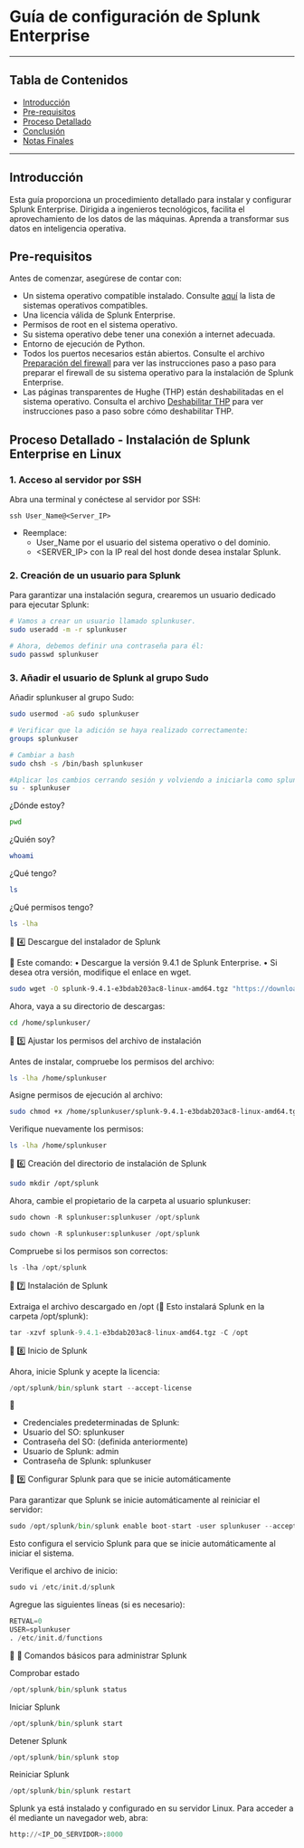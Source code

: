 # Guía de configuración de Splunk Enterprise

---

## Tabla de Contenidos

- [Introducción](#Introducción)
- [Pre-requisitos](#pre-requisitos)
- [Proceso Detallado](#Proceso-Detallado)
- [Conclusión](#conclusion)
- [Notas Finales](#final-notes)
  
---

## Introducción

Esta guía proporciona un procedimiento detallado para instalar y configurar Splunk Enterprise. Dirigida a ingenieros tecnológicos, facilita el aprovechamiento de los datos de las máquinas. Aprenda a transformar sus datos en inteligencia operativa.

## Pre-requisitos

Antes de comenzar, asegúrese de contar con:
* Un sistema operativo compatible instalado. Consulte [aquí](https://docs.splunk.com/Documentation/Splunk/9.4.1/Installation/Systemrequirements) la lista de sistemas operativos compatibles.
* Una licencia válida de Splunk Enterprise.
* Permisos de root en el sistema operativo.
* Su sistema operativo debe tener una conexión a internet adecuada.
* Entorno de ejecución de Python.
* Todos los puertos necesarios están abiertos. Consulte el archivo [Preparación del firewall](https://github.com/splunkcep/splunk_platform/blob/main/OS_preparation/FirewallPrep_EN.md) para ver las instrucciones paso a paso para preparar el firewall de su sistema operativo para la instalación de Splunk Enterprise.
* Las páginas transparentes de Hughe (THP) están deshabilitadas en el sistema operativo. Consulta el archivo [Deshabilitar THP](https://github.com/splunkcep/splunk_platform/blob/main/OS_preparation/Disable_THP_EN.md) para ver instrucciones paso a paso sobre cómo deshabilitar THP.


## Proceso Detallado - Instalación de Splunk Enterprise en Linux 

### 1. Acceso al servidor por SSH

Abra una terminal y conéctese al servidor por SSH:

`ssh User_Name@<Server_IP>`

* Reemplace:
  * User_Name por el usuario del sistema operativo o del dominio.
  * <SERVER_IP> con la IP real del host donde desea instalar Splunk.

### 2. Creación de un usuario para Splunk

Para garantizar una instalación segura, crearemos un usuario dedicado para ejecutar Splunk:

```bash
# Vamos a crear un usuario llamado splunkuser.
sudo useradd -m -r splunkuser

# Ahora, debemos definir una contraseña para él:
sudo passwd splunkuser
```


### 3. Añadir el usuario de Splunk al grupo Sudo

Añadir splunkuser al grupo Sudo:

```bash
sudo usermod -aG sudo splunkuser

# Verificar que la adición se haya realizado correctamente:
groups splunkuser

# Cambiar a bash
sudo chsh -s /bin/bash splunkuser

#Aplicar los cambios cerrando sesión y volviendo a iniciarla como splunkuser:
su - splunkuser
```

¿Dónde estoy?
```bash
pwd
```

¿Quién soy?
```bash
whoami
```

¿Qué tengo?
```bash
ls
```

¿Qué permisos tengo?
```bash
ls -lha
```

🔹 4️⃣ Descargue del instalador de Splunk

🔹 Este comando:
• Descargue la versión 9.4.1 de Splunk Enterprise.
• Si desea otra versión, modifique el enlace en wget.

```bash
sudo wget -O splunk-9.4.1-e3bdab203ac8-linux-amd64.tgz "https://download.splunk.com/products/splunk/releases/9.4.1/linux/splunk-9.4.1-e3bdab203ac8-linux-amd64.tgz"
```

Ahora, vaya a su directorio de descargas:

```bash
cd /home/splunkuser/
```

🔹 5️⃣ Ajustar los permisos del archivo de instalación

Antes de instalar, compruebe los permisos del archivo:
```bash
ls -lha /home/splunkuser
```

Asigne permisos de ejecución al archivo:

```bash
sudo chmod +x /home/splunkuser/splunk-9.4.1-e3bdab203ac8-linux-amd64.tgz
```

Verifique nuevamente los permisos:


```bash
ls -lha /home/splunkuser
```

🔹 6️⃣ Creación del directorio de instalación de Splunk


```bash
sudo mkdir /opt/splunk
```

Ahora, cambie el propietario de la carpeta al usuario splunkuser:


```python
sudo chown -R splunkuser:splunkuser /opt/splunk
```

```python
sudo chown -R splunkuser:splunkuser /opt/splunk
```

Compruebe si los permisos son correctos:

```python
ls -lha /opt/splunk
```

🔹 7️⃣ Instalación de Splunk

Extraiga el archivo descargado en /opt
(📌 Esto instalará Splunk en la carpeta /opt/splunk):

```python
tar -xzvf splunk-9.4.1-e3bdab203ac8-linux-amd64.tgz -C /opt
```

🔹 8️⃣ Inicio de Splunk

Ahora, inicie Splunk y acepte la licencia:

```python
/opt/splunk/bin/splunk start --accept-license
```

🔑
* Credenciales predeterminadas de Splunk:
* Usuario del SO: splunkuser
* Contraseña del SO: (definida anteriormente)
* Usuario de Splunk: admin
* Contraseña de Splunk: splunkuser


🔹 9️⃣ Configurar Splunk para que se inicie automáticamente

Para garantizar que Splunk se inicie automáticamente al reiniciar el servidor:

```python
sudo /opt/splunk/bin/splunk enable boot-start -user splunkuser --accept-license --answer-yes --no-prompt
```

Esto configura el servicio Splunk para que se inicie automáticamente al iniciar el sistema.

Verifique el archivo de inicio:

```python
sudo vi /etc/init.d/splunk
```

Agregue las siguientes líneas (si es necesario):

```python
RETVAL=0
USER=splunkuser
. /etc/init.d/functions
```

🔹 🔄 Comandos básicos para administrar Splunk

Comprobar estado

```python
/opt/splunk/bin/splunk status
```

Iniciar Splunk

```python
/opt/splunk/bin/splunk start
```

Detener Splunk

```python
/opt/splunk/bin/splunk stop
```

Reiniciar Splunk

```python
/opt/splunk/bin/splunk restart
```

Splunk ya está instalado y configurado en su servidor Linux. Para acceder a él mediante un navegador web, abra:

```python
http://<IP_DO_SERVIDOR>:8000
```

